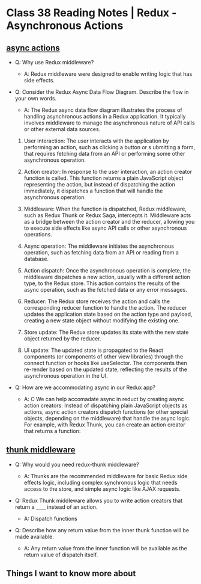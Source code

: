 # Class 38 Reading Notes | Redux - Asynchronous Actions

## [async actions](https://redux.js.org/advanced/asyncactions)

- Q: Why use Redux middleware?

  - A: Redux middleware were designed to enable writing logic that has side effects.

- Q: Consider the Redux Async Data Flow Diagram. Describe the flow in your own words.


  - A: The Redux async data flow diagram illustrates the process of handling asynchronous actions in a Redux application. It typically involves middleware to manage the asynchronous nature of API calls or other external data sources.

  1. User interaction: The user interacts with the application by performing an action, such as clicking a button or s ubmitting a form, that requires fetching data from an API or performing some other asynchronous operation.

  1. Action creator: In response to the user interaction, an action creator function is called. This function returns a plain JavaScript object representing the action, but instead of dispatching the action immediately, it dispatches a function that will handle the asynchronous operation.

  1. Middleware: When the function is dispatched, Redux middleware, such as Redux Thunk or Redux Saga, intercepts it. Middleware acts as a bridge between the action creator and the reducer, allowing you to execute side effects like async API calls or other asynchronous operations.

  1. Async operation: The middleware initiates the asynchronous operation, such as fetching data from an API or reading from a database.

  1. Action dispatch: Once the asynchronous operation is complete, the middleware dispatches a new action, usually with a different action type, to the Redux store. This action contains the results of the async operation, such as the fetched data or any error messages.

  1. Reducer: The Redux store receives the action and calls the corresponding reducer function to handle the action. The reducer updates the application state based on the action type and payload, creating a new state object without modifying the existing one.

  1. Store update: The Redux store updates its state with the new state object returned by the reducer.

  1. UI update: The updated state is propagated to the React components (or components of other view libraries) through the connect function or hooks like useSelector. The components then re-render based on the updated state, reflecting the results of the asynchronous operation in the UI.

- Q: How are we accommodating async in our Redux app?


  - A: C We can help accomadate async in reduct by creating async action creators: Instead of dispatching plain   JavaScript objects as actions, async action creators dispatch functions (or other special objects, depending on the middleware) that handle the async logic. For example, with Redux Thunk, you can create an action creator that returns a function:

## [thunk middleware](https://github.com/reduxjs/redux-thunk)

- Q: Why would you need redux-thunk middleware?


  - A: Thunks are the recommended middleware for basic Redux side effects logic, including complex synchronous logic that needs access to the store, and simple async logic like AJAX requests.

- Q: Redux Thunk middleware allows you to write action creators that return a ____ instead of an action.

  - A: Dispatch functions

- Q: Describe how any return value from the inner thunk function will be made available.

  - A: Any return value from the inner function will be available as the return value of dispatch itself.

## Things I want to know more about
